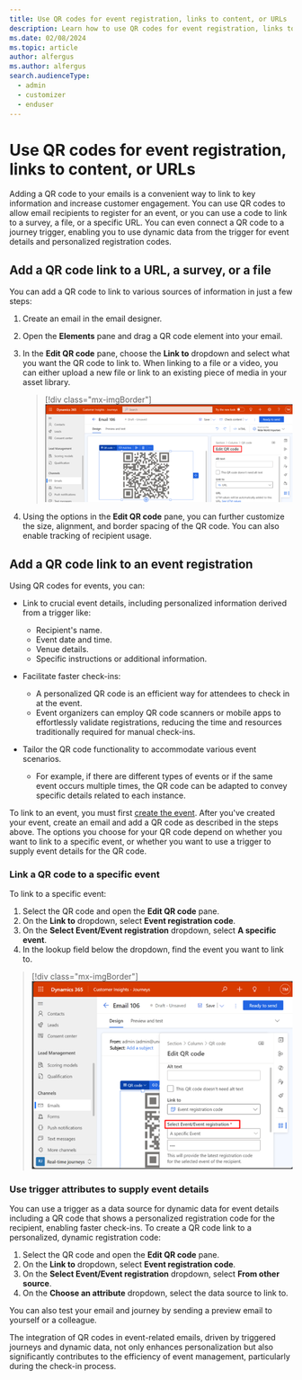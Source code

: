 ```yaml
---
title: Use QR codes for event registration, links to content, or URLs
description: Learn how to use QR codes for event registration, links to content, or URLs in email messages in Dynamics 365 Customer Insights - Journeys.
ms.date: 02/08/2024
ms.topic: article
author: alfergus
ms.author: alfergus
search.audienceType: 
  - admin
  - customizer
  - enduser
---
```


# Use QR codes for event registration, links to content, or URLs

Adding a QR code to your emails is a convenient way to link to key information and increase customer engagement. You can use QR codes to allow email recipients to register for an event, or you can use a code to link to a survey, a file, or a specific URL. You can even connect a QR code to a journey trigger, enabling you to use dynamic data from the trigger for event details and personalized registration codes.

## Add a QR code link to a URL, a survey, or a file

You can add a QR code to link to various sources of information in just a few steps:

1. Create an email in the email designer.
1. Open the **Elements** pane and drag a QR code element into your email.
1. In the **Edit QR code** pane, choose the **Link to** dropdown and select what you want the QR code to link to. When linking to a file or a video, you can either upload a new file or link to an existing piece of media in your asset library.

    > [!div class="mx-imgBorder"]
    > ![Add different attributes for the QR Code as per your requirement](media/add-attributes-for-qr-code.png "Add different attributes for the QR Code as per your requirement")

1. Using the options in the **Edit QR code** pane, you can further customize the size, alignment, and border spacing of the QR code. You can also enable tracking of recipient usage.

## Add a QR code link to an event registration

Using QR codes for events, you can:

- Link to crucial event details, including personalized information derived from a trigger like:
    - Recipient's name.
    - Event date and time.
    - Venue details.
    - Specific instructions or additional information.

- Facilitate faster check-ins:
    - A personalized QR code is an efficient way for attendees to check in at the event.
    - Event organizers can employ QR code scanners or mobile apps to effortlessly validate registrations, reducing the time and resources traditionally required for manual check-ins.

- Tailor the QR code functionality to accommodate various event scenarios.
    - For example, if there are different types of events or if the same event occurs multiple times, the QR code can be adapted to convey specific details related to each instance.

To link to an event, you must first [create the event](set-up-event.md). After you've created your event, create an email and add a QR code as described in the steps above. The options you choose for your QR code depend on whether you want to link to a specific event, or whether you want to use a trigger to supply event details for the QR code.

### Link a QR code to a specific event

To link to a specific event:

1. Select the QR code and open the **Edit QR code** pane.
1. On the **Link to** dropdown, select **Event registration code**.
1. On the **Select Event/Event registration** dropdown, select **A specific event**.
1. In the lookup field below the dropdown, find the event you want to link to.

> [!div class="mx-imgBorder"]
> ![Attach your specific event with your QR Code](media/add-specific-event-with-qr-code.png "Attach your specific event with your QR Code")

### Use trigger attributes to supply event details

You can use a trigger as a data source for dynamic data for event details including a QR code that shows a personalized registration code for the recipient, enabling faster check-ins. To create a QR code link to a personalized, dynamic registration code:

1. Select the QR code and open the **Edit QR code** pane.
1. On the **Link to** dropdown, select **Event registration code**.
1. On the **Select Event/Event registration** dropdown, select **From other source**.
1. On the **Choose an attribute** dropdown, select the data source to link to.

You can also test your email and journey by sending a preview email to yourself or a colleague.

The integration of QR codes in event-related emails, driven by triggered journeys and dynamic data, not only enhances personalization but also significantly contributes to the efficiency of event management, particularly during the check-in process.